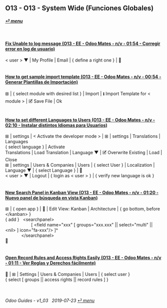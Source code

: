 ## O13 - O13 - System Wide (Funciones Globales)
#### [_&#x23CE; menu_](/o13/ee/o13-ee-guides_menu.md)  

<br>

#### [Fix Unable to log message (O13 - EE - Odoo Mates - n/v - 01:54 - Corregir error en log de usuario)](https://youtube.com/embed/VOleoUE-hqM?autoplay=1&start=0&end=0&rel=0)
< user \> &#x25BC; | My Profile | Email | { define a right one } | &#x1F4BE;<br><br>

#### [How to get sample import template (O13 - EE - Odoo Mates - n/v - 00:54 - Generar Plantillas de Importación)](https://youtube.com/embed/Sl3-EhT4qwk?autoplay=1&start=0&end=0&rel=0)
&#x229E; | { select module with desired list } | Import | **&#x2B73;** Import Template for < module > | &#x1F5F9; Save File | Ok<br><br>

#### [How to set different Languages to Users (O13 - EE - Odoo Mates - n/v - 02:10 - Instalar distintos Idiomas para Usuarios)](https://youtube.com/embed/8-UhC8VI7is?autoplay=1&start=0&end=0&rel=0)
&#x229E; | settings | < Activate the developer mode > | &#x229E; | settings | Translations | Languages  
{ select language } | Activate  
Translations | Load Translation | Language &#x25BC; | &#x1F5F9; Overwrite Existing | Load | Close  
&#x229E; | settings | Users & Companies | Users | { select User } | Localization | Language &#x25BC; | { select Language } | &#x1F4BE;  
< user \> &#x25BC; | Logout | { login as < user > } | { verify new language is ok }<br><br>

#### [New Search Panel in Kanban View (O13 - EE - Odoo Mates - n/v - 01:20 - Nuevo panel de búsqueda en vista Kanban)](https://youtube.com/embed/38CqLPOlalo?autoplay=1&start=0&end=0&rel=0)
&#x229E; | { open app } | &#x1F41E; | Edit View: Kanban | Architecture | { go bottom, before \</kanban\> }  
{ add }&nbsp;&nbsp;&nbsp;\<searchpanel\>  
&nbsp;&nbsp;&nbsp;&nbsp;&nbsp;&nbsp;&nbsp;&nbsp;&nbsp;&nbsp;&nbsp;&nbsp;&nbsp;&nbsp;&nbsp;&nbsp;&nbsp;&nbsp;&nbsp;&nbsp;&nbsp;\[ <field name="xxx" \[ groups="xxx.xxx" || select="multi" || \<nil\> \] icon="fa-xxx"/> \]&#x207F;  
&nbsp;&nbsp;&nbsp;&nbsp;&nbsp;&nbsp;&nbsp;&nbsp;&nbsp;&nbsp;&nbsp;&nbsp;&nbsp;\</searchpanel\>  
&#x1F4BE;<br><br>

#### [Open Record Rules and Access Rights Easily (O13 - EE - Odoo Mates - n/v - 01:11 - Ver Reglas y Derechos fácilmente)](https://youtube.com/embed/FLKaAKfhq_Y?autoplay=1&start=0&end=0&rel=0)
&#x1F41E; | &#x229E; | Settings | Users & Companies | Users | { select user }  
{ select [ groups || access rights || record rules ] }

<br>

###### Odoo Guides - v1_03 &nbsp; 2019-07-23  [_&#x23CE; menu_](/o13/ee/o13-ee-guides_menu.md)  
